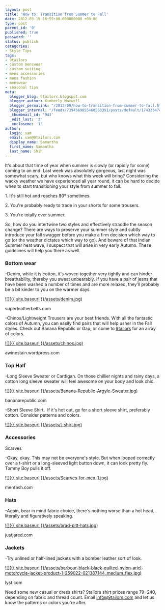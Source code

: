 ```yaml
---
layout: post
title: 'How to: Transition from Summer to Fall'
date: 2012-09-19 16:59:00.000000000 +00:00
type: post
parent_id: '0'
published: true
password: ''
status: publish
categories:
- Style Tips
tags:
- 9tailors
- custom menswear
- custom suiting
- mens accessories
- mens fashion
- menswear
- seasonal tips
meta:
  blogger_blog: 9tailors.blogspot.com
  blogger_author: Kimberly Maxwell
  blogger_permalink: "/2012/09/how-to-transition-from-summer-to-fall.html"
  blogger_internal: "/feeds/7394569855460563391/posts/default/1743334747123466333"
  _thumbnail_id: '943'
  _edit_last: '2'
  _encloseme: '1'
author:
  login: sam
  email: sam@9tailors.com
  display_name: Samantha
  first_name: Samantha
  last_name: Shih
---
```

It's about that time of year when summer is slowly (or rapidly for some) coming to an end. Last week was absolutely gorgeous, last night was somewhat scary, but who knows what this week will bring? Considering the wacky weather we have experienced all year round, it can be hard to decide when to start transitioning your style from summer to fall.

1\. It's still hot and reaches 80° sometimes.

2\. You're probably ready to trade in your shorts for some trousers.

3\. You're totally over summer.

So, how do you intertwine two styles and effectively straddle the season change? There are ways to preserve your summer style and subtly introduce your fall swagger before you make a firm decision which way to go (or the weather dictates which way to go). And beware of that Indian Summer heat wave, I suspect that will arise in very early Autumn. These guidelines will help you there as well.

### Bottom wear

-Denim, while it is cotton, it's woven together very tightly and can hinder breathability, thereby you sweat unbearably. If you have a pair of jeans that have been washed a number of times and are more relaxed, they'll probably be a bit kinder to you on the warmer days.

[![]({{ site.baseurl }}/assets/denim.jpg)](http://3.bp.blogspot.com/-aR27va4PcmM/UFSjCbe-_yI/AAAAAAAAA-o/YTlLGxrwBCc/s1600/denim.jpg)

superleatherbelts.com

-Chinos/Lightweight Trousers are your best friends. With all the fantastic colors of Autumn, you can easily find pairs that will help usher in the Fall styles. Check out Banana Republic or Gap, or come to [9tailors](http://www.9tailors.com/) for an array of colors.

[![]({{ site.baseurl }}/assets/chinos.jpg)](http://2.bp.blogspot.com/--WbIrnNKpq8/UFSjFk7wQTI/AAAAAAAAA-w/tTPPe_51cvc/s1600/chinos.jpg)

awinestain.wordpress.com

### Top Half

-Long Sleeve Sweater or Cardigan. On those chillier nights and rainy days, a cotton long sleeve sweater will feel awesome on your body and look chic.

[![]({{ site.baseurl }}/assets/Banana-Republic-Argyle-Sweater.jpg)](http://2.bp.blogspot.com/-pcs1G_4yzeg/UFSjLrlMKWI/AAAAAAAAA-4/aNlDSH0ByxQ/s1600/Banana-Republic-Argyle-Sweater.jpg)

bananarepublic.com

-Short Sleeve Shirt.  If it's hot out, go for a short sleeve shirt, preferably cotton. Consider patterns and colors.

[![]({{ site.baseurl }}/assets/t-shirt.jpg)](http://3.bp.blogspot.com/-2xugfgQF6RA/UFSjTb2eNmI/AAAAAAAAA_A/UTmRgXWzvS4/s1600/t-shirt.jpg)

### Accessories

Scarves

-Okay, okay. This may not be everyone's style. But when looped correctly over a t-shirt or a long-sleeved light button down, it can look pretty fly. Tommy Boy pulls it off.

[![]({{ site.baseurl }}/assets/Scarves-for-men-1.jpg)](http://1.bp.blogspot.com/-_5QN6cNBLIg/UFSkAvo0DkI/AAAAAAAAA_I/m9C_YBLVDxk/s1600/Scarves-for-men-1.jpg)

menfash.com

### Hats

-Again, bear in mind fabric choice, there's nothing worse than a hot head, literally and figuratively speaking.

[![]({{ site.baseurl }}/assets/brad-pitt-hats.jpg)](http://3.bp.blogspot.com/-hlRNb5THwDI/UFSkKoOrCqI/AAAAAAAAA_Q/6ea5-opn4XQ/s1600/brad-pitt-hats.jpg)

justjared.com

### Jackets

-Try unlined or half-lined jackets with a bomber leather sort of look.

[![]({{ site.baseurl }}/assets/barbour-black-black-quilted-nylon-ariel-motorcycle-jacket-product-1-259022-621387144_medium_flex.jpg)](http://4.bp.blogspot.com/-gSzXh9LhI5s/UFSklKsLOaI/AAAAAAAAA_Y/enBrP3zodkM/s1600/barbour-black-black-quilted-nylon-ariel-motorcycle-jacket-product-1-259022-621387144_medium_flex.jpg)

lyst.com

Need some new casual or dress shirts? 9tailors shirt prices range $79-$240, depending on fabric and thread count. Email [info@9tailors.com](mailto:info@9tailors.com) and let us know the patterns or colors you're after.